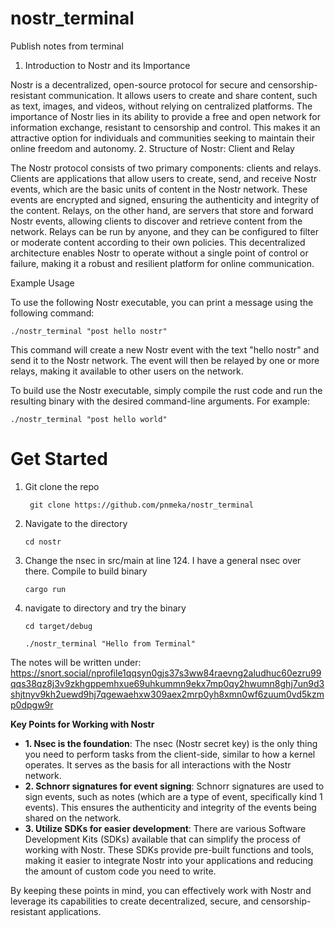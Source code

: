 # nostr_terminal
Publish notes from terminal

1. Introduction to Nostr and its Importance

Nostr is a decentralized, open-source protocol for secure and censorship-resistant communication. It allows users to create and share content, such as text, images, and videos, without relying on centralized platforms. The importance of Nostr lies in its ability to provide a free and open network for information exchange, resistant to censorship and control. This makes it an attractive option for individuals and communities seeking to maintain their online freedom and autonomy.
2. Structure of Nostr: Client and Relay

The Nostr protocol consists of two primary components: clients and relays. Clients are applications that allow users to create, send, and receive Nostr events, which are the basic units of content in the Nostr network. These events are encrypted and signed, ensuring the authenticity and integrity of the content. Relays, on the other hand, are servers that store and forward Nostr events, allowing clients to discover and retrieve content from the network. Relays can be run by anyone, and they can be configured to filter or moderate content according to their own policies. This decentralized architecture enables Nostr to operate without a single point of control or failure, making it a robust and resilient platform for online communication.


Example Usage

To use the following Nostr executable, you can print a message using the following command:

    ./nostr_terminal "post hello nostr"

This command will create a new Nostr event with the text "hello nostr" and send it to the Nostr network. The event will then be relayed by one or more relays, making it available to other users on the network.

To build use the Nostr executable, simply compile the rust code and run the resulting binary with the desired command-line arguments. For example:

    ./nostr_terminal "post hello world"

# Get Started


1. Git clone the repo

        git clone https://github.com/pnmeka/nostr_terminal
2. Navigate to the directory

       cd nostr
3. Change the nsec in src/main at line 124. I have a general nsec over there. Compile to build binary
   
       cargo run
4. navigate to directory and try the binary

       cd target/debug

       ./nostr_terminal "Hello from Terminal"

    
The notes will be written under:
https://snort.social/nprofile1qqsyn0gjs37s3ww84raevng2aludhuc60ezru99qqs38qz8j3v9zkhgppemhxue69uhkummn9ekx7mp0qy2hwumn8ghj7un9d3shjtnyv9kh2uewd9hj7qgewaehxw309aex2mrp0yh8xmn0wf6zuum0vd5kzmp0dpgw9r


**Key Points for Working with Nostr**

* **1. Nsec is the foundation**: The nsec (Nostr secret key) is the only thing you need to perform tasks from the client-side, similar to how a kernel operates. It serves as the basis for all interactions with the Nostr network.
* **2. Schnorr signatures for event signing**: Schnorr signatures are used to sign events, such as notes (which are a type of event, specifically kind 1 events). This ensures the authenticity and integrity of the events being shared on the network.
* **3. Utilize SDKs for easier development**: There are various Software Development Kits (SDKs) available that can simplify the process of working with Nostr. These SDKs provide pre-built functions and tools, making it easier to integrate Nostr into your applications and reducing the amount of custom code you need to write.

By keeping these points in mind, you can effectively work with Nostr and leverage its capabilities to create decentralized, secure, and censorship-resistant applications.
